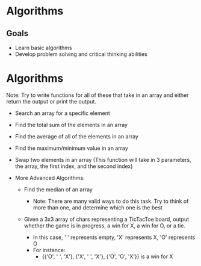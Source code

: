 # Algorithms

## Goals

* Learn basic algorithms
* Develop problem solving and critical thinking abilities

# Algorithms

Note: Try to write functions for all of these that take in an array and either return the output or print the output. 

* Search an array for a specific element
* Find the total sum of the elements in an array
* Find the average of all of the elements in an array
* Find the maximum/minimum value in an array
* Swap two elements in an array (This function will take in 3 parameters, the array, the first index, and the second index)

* More Advanced Algorithms:
    * Find the median of an array
        * Note: There are many valid ways to do this task. Try to think of more than one, and determine which one is the best

    * Given a 3x3 array of chars representing a TicTacToe board, output whether the game is in progress, a win for X, a win for O, or a tie.
        * In this case, ' ' represents empty, 'X' represents X, 'O' represents O
        * For instance: 
            * {{'O', ' ', 'X'},
               {'X', ' ', 'X'},
               {'O', 'O', 'X'}}
               is a win for X
